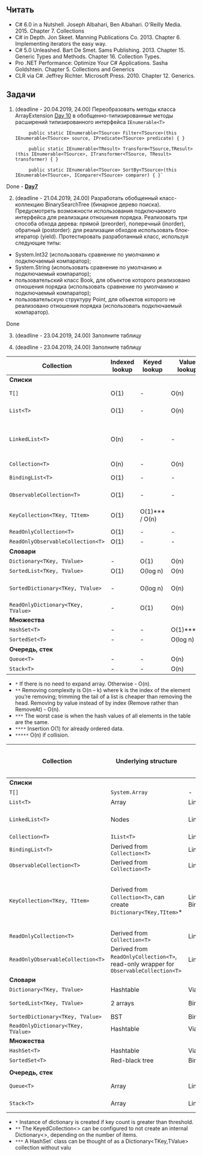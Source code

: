 ## Читать

- C# 6.0 in a Nutshell. Joseph Albahari, Ben Albahari. O'Reilly Media. 2015.
Chapter 7. Collections
- C# in Depth. Jon Skeet. Manning Publications Co. 2013. Chapter 6. Implementing iterators the easy way.
- C# 5.0 Unleashed. Bart De Smet. Sams Publishing. 2013. Chapter 15. Generic Types and Methods. Chapter 16. Collection Types.
- Pro .NET Performance: Optimize Your C# Applications. Sasha Goldshtein. Chapter 5. Collections and Generics
- CLR via C#. Jeffrey Richter. Microsoft Press. 2010. Chapter 12. Generics.

## Задачи

1. (deadline - 20.04.2019, 24.00) Переобразовать методы класса ArrayExtension [Day 10](https://github.com/AnzhelikaKravchuk/.NET-Training.-Spring-2019/tree/master/Day%2010%20-%2009.04.2019)
 в обобщенно-типизированные методы расширений типизированного интерфейса `IEnumerable<T>`
      
            public static IEnumerable<TSource> Filter<TSource>(this IEnumerable<TSource> source, IPredicate<TSource> predicate) { }
            
            public static IEnumerable<TResult> Transform<TSource,TResult>(this IEnumerable<TSource>, ITransformer<TSource, TResult> transformer) { }
            
            public static IEnumerable<TSource> SortBy<TSource>(this IEnumerable<TSource>, IComparer<TSource> comparer) { }`

Done - [**Day7**](https://github.com/arinkarus/NET1.S.2019.Chemrukova.07)  

2. (deadline - 21.04.2019, 24.00) Разработать обобщенный класс-коллекцию BinarySearchTree (бинарное дерево поиска). Предусмотреть возможности использования подключаемого интерфейса для реализации отношения порядка. Реализовать три способа обхода дерева: прямой (preorder), поперечный (inorder), обратный (postorder): для реализации обходов использовать блок-итератор (yield). Протестировать разработанный класс, используя следующие типы:
  - System.Int32 (использовать сравнение по умолчанию и подключаемый компаратор);
  - System.String (использовать сравнение по умолчанию и подключаемый компаратор);
  - пользовательский класс Book, для объектов которого реализовано отношения порядка (использовать сравнение по умолчанию и подключаемый компаратор);
  - пользовательскую структуру Point, для объектов которого не реализовано отношения порядка (использовать подключаемый компаратор).
  
Done

3. (deadline - 23.04.2019, 24.00) Заполните таблицу

3. (deadline - 23.04.2019, 24.00) Заполните таблицу

Collection | Indexed lookup | Keyed lookup | Value lookup | Addition |  Removal |  Memory | 
-|-|-|-|-|-|-|
**Списки** | | | | | | |  
`T[]` | O(1) | - | O(n) | O(n) | O(n) | Elements + additional info (like array's length) |
`List<T>` | O(1)| - | O(n)| O(1) amortized* | O(n – k) / O(n)** | Array, array's capacity, count |
`LinkedList<T>` | O(n) | - | - | O(1), before/after given node, otherwise O(n) | O(1), before/after given node, otherwise O(n) | Head, count |
`Collection<T>` | O(n) | - | O(n) | O(n) | O(n) | |
`BindingList<T>` | O(1) | - | - | O(1) amortized | O(n) | |
`ObservableCollection<T>` | O(1) | - | - | O(1) amortized | O(n) | |
`KeyCollection<TKey, TItem>`  | O(1) | O(1)*** / O(n) |  | | | Can hold a reference to `Dictionary<TKey, TItem>` instance. |
`ReadOnlyCollection<T>`  | O(1) | - | - | - | - | |
`ReadOnlyObservableCollection<T>`  | O(1) | - | - | - | - | |
**Словари** | | | | | | |  
`Dictionary<TKey, TValue>` | - | O(1) | O(n) | O(1) | O(1) | | 
`SortedList<TKey, TValue>` | O(1) |  O(log n) | O(n) | O(n)**** | O(n) | | 
`SortedDictionary<TKey, TValue>` | - | O(log n) | O(n) | O(log n) | O(log n) | `SortedList<TKey, TValue>` uses less memory than `SortedDictionary<TKey,TValue>`. | 
`ReadOnlyDictionary<TKey, TValue> `  | - | O(1) | O(n) | - | O(1) | |
**Множества** | | | | | | | 
`HashSet<T>` | - | - | 	O(1)*****| O(1)*****| O(1)***** | | 
`SortedSet<T>` | - | - | O(log n) | O(log n) | O(log n) | | 
**Очередь, стек** | | | | | | | 
`Queue<T>` | - | - | O(n) | O(1) | O(1) | | 
`Stack<T>` | - | - | O(n) | O(1) | O(1) | |

* `*` If there is no need to expand array. Otherwise - O(n).
* `**` Removing complexity is O(n – k) where k is the index of the element you’re removing; trimming
the tail of a list is cheaper than removing the head. Removing by value instead of by index (Remove rather than
RemoveAt) - O(n).
* `***` The worst case is when the hash values of all elements in the table are the same.
* `****` Insertion O(1) for already ordered data.
* `*****` O(n) if collision.

Collection | Underlying structure | Lookup strategy | Ordering | Contiguous storage | Data access | Exposes Key & Value collection | 
-|-|-|-|-|-|-|
**Списки** | | | | | | |  
`T[]` | `System.Array` | - | No | Yes | Index | No |
`List<T>` | Array | Linear search | No | Yes | Index | No |
`LinkedList<T>` | Nodes | Linear search | No | No | Property "Value" of node | No |
`Collection<T>` | `IList<T>` | Linear search | No | Yes | Index | No |
`BindingList<T>` | Derived from `Collection<T>` | Linear search | No | Yes | Index | No |
`ObservableCollection<T>`  | Derived from `Collection<T>` | Linear search | No | Yes | Index | No |
`KeyCollection<TKey, TItem>`  | Derived from `Collection<T>`, can create `Dictionary<TKey,TItem>`* | Linear search / BinarySearch** | No |  | Key, Index | Yes. A requirement is that the key is somewhere inside the value. |
`ReadOnlyCollection<T>`  | Derived from `Collection<T>` | Linear search | No | Yes | Index | No |
`ReadOnlyObservableCollection<T>` |  Derived from `ReadOnlyCollection<T>`, read-only wrapper for `ObservableCollection<T>` | Linear search | No | Yes | Index | No |
**Словари** | | | | | | | 
`Dictionary<TKey, TValue>` | Hashtable | Via Hashtable | No | No | Key | Yes |  
`SortedList<TKey, TValue>` | 2 arrays | Binary search | Sorted | Yes | Key, Index | Yes |
`SortedDictionary<TKey, TValue>` | BST | Binary search | Sorted | No | Key | Yes |
`ReadOnlyDictionary<TKey, TValue>`  | Hashtable | Via Hashtable | No | No | Key | Yes |
**Множества** | | | | | | | 
`HashSet<T>` | Hashtable | Via Hashtable | No | No | Value*** | No | 
`SortedSet<T>` | Red-black tree | Binary search | Sorted | Yes | Value | No | 
| | | | | | | 
**Очередь, стек** | | | | | | | 
`Queue<T>` | Array | Linear search | No | Yes | Value, Head | No | 
`Stack<T>` | Array | Linear search | No | Yes | Value, Head | No | 

* `*` Instance of dictionary is created if key count is greater than threshold.
* `**` The KeyedCollection<> can be configured to not create an internal Dictionary<>, depending on the number of items.
* `***` A HashSet<T>` class can be thought of as a Dictionary<TKey,TValue> collection without valu
